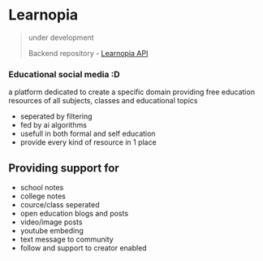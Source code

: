 # Learnopia

> under development
>
> Backend repository - [Learnopia API]("https://github.com/HarshAg90/learnopia-API")

### Educational social media :D

a platform dedicated to create a specific domain providing free education resources of all subjects, classes and educational topics

- seperated by filtering
- fed by ai algorithms
- usefull in both formal and self education
- provide every kind of resource in 1 place

## Providing support for

- school notes
- college notes
- cource/class seperated
- open education blogs and posts
- video/image posts
- youtube embeding
- text message to community
- follow and support to creator enabled